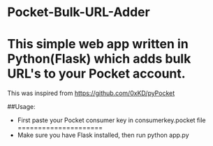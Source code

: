 Pocket-Bulk-URL-Adder
=====================

This simple web app written in Python(Flask) which adds bulk URL's to your Pocket account.
=====================
This was inspired from https://github.com/0xKD/pyPocket

##Usage:

- First paste your Pocket consumer key in consumerkey.pocket file
=====================
- Make sure you have Flask installed, then run python app.py
